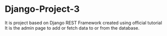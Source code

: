 # Django-Project-3
It is project based on Django REST Framework created using official tutorial
It is the admin page to add or fetch data to or from the database.
